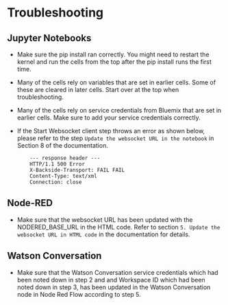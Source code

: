 Troubleshooting
===============

Jupyter Notebooks
-----------------

* Make sure the pip install ran correctly. You might need to restart the kernel and run the cells from the top after the pip install runs the first time.
* Many of the cells rely on variables that are set in earlier cells. Some of these are cleared in later cells. Start over at the top when troubleshooting.
* Many of the cells rely on service credentials from Bluemix that are set in earlier cells. Make sure to add your service credentials correctly.  
* If the Start Websocket client step throws an error as shown below, please refer to the step `Update the websocket URL in the notebook` in Section 8 of the documentation.

          --- response header ---
          HTTP/1.1 500 Error 
          X-Backside-Transport: FAIL FAIL
          Content-Type: text/xml
          Connection: close
          
Node-RED
--------

* Make sure that the websocket URL has been updated with the NODERED_BASE_URL in the HTML code. Refer to section `5. Update the websocket URL in HTML code` in the documentation for details.

Watson Conversation
--------

* Make sure that the Watson Conversation service credentials which had been noted down in step 2 and and Workspace ID which had been noted down in step 3, has been updated in the Watson Conversation node in Node Red Flow according to step 5. 

